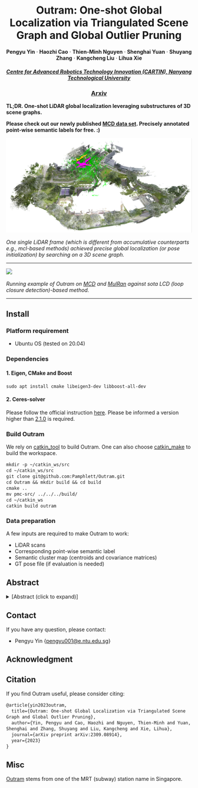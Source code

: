 <p align="center">

  <h1 align="center">Outram: One-shot Global Localization via Triangulated Scene Graph and Global Outlier Pruning</h1>

  <!-- <p align="center">
    <a href="https://github.com/PRBonn/PIN_SLAM#run-pin-slam"><img src="https://img.shields.io/badge/python-3670A0?style=flat-square&logo=python&logoColor=ffdd54" /></a>
    <a href="https://github.com/PRBonn/PIN_SLAM#installation"><img src="https://img.shields.io/badge/Linux-FCC624?logo=linux&logoColor=black" /></a>
    <a href="https://arxiv.org/pdf/2309.08914.pdf"><img src="https://img.shields.io/badge/Paper-pdf-<COLOR>.svg?style=flat-square" /></a>
    <a href="https://lbesson.mit-license.org/"><img src="https://img.shields.io/badge/License-MIT-blue.svg?style=flat-square" /></a>
  </p> -->
  
  <p align="center">
    <strong>Pengyu Yin</strong>
    ·
    <strong>Haozhi Cao</strong>
    ·
    <strong>Thien-Minh Nguyen</strong>
    ·
    <strong>Shenghai Yuan</strong>
    ·
    <strong>Shuyang Zhang</strong>
    ·
    <strong>Kangcheng Liu</strong>
    ·
    <strong>Lihua Xie</strong>
    
  </p>
  <h5 align="center"><a href = "https://www.ntu.edu.sg/cartin"><strong>Centre for Advanced Robotics Technology Innovation (CARTIN), Nanyang Technological University</strong></a></h5>
  <h3 align="center"><a href="https://arxiv.org/pdf/2309.08914.pdf">Arxiv</a></h3>
  <div align="center"></div>
</p>

**TL;DR. One-shot LiDAR global localization leveraging substructures of 3D scene graphs.**

**Please check out our newly published [MCD data set](https://mcdviral.github.io/). Precisely annotated point-wise semantic labels for free. :)**

![](./static/outram_teaser.png)

*One single LiDAR frame (which is different from accumulative counterparts e.g., mcl-based methods) achieved precise global localization (or pose initialization) by searching on a 3D scene graph.*

---

![](./static/ICRA24_1108_VI_i.gif)

*Running example of Outram on [MCD](https://mcdviral.github.io/) and [MulRan](https://sites.google.com/view/mulran-pr/dataset) against sota LCD (loop closure detection)-based method.* 

---

## Install

### Platform requirement
* Ubuntu OS (tested on 20.04)

### Dependencies

#### 1. Eigen, CMake and Boost
```
sudo apt install cmake libeigen3-dev libboost-all-dev
```

#### 2. Ceres-solver
Please follow the official instruction [here](http://ceres-solver.org/installation.html). Please be informed a version higher than [2.1.0](https://github.com/ceres-solver/ceres-solver/releases/tag/2.1.0) is required.

### Build Outram
We rely on [catkin_tool](https://catkin-tools.readthedocs.io/en/latest/) to build Outram. One can also choose [catkin_make](https://wiki.ros.org/catkin/commands/catkin_make) to build the workspace.
```
mkdir -p ~/catkin_ws/src
cd ~/catkin_ws/src
git clone git@github.com:Pamphlett/Outram.git
cd Outram && mkdir build && cd build
cmake ..
mv pmc-src/ ../../../build/
cd ~/catkin_ws
catkin build outram
``` 

### Data preparation
A few inputs are required to make Outram to work:
* LiDAR scans
* Corresponding point-wise semantic label
* Semantic cluster map (centroids and covariance matrices)
* GT pose file (if evaluation is needed)

## Abstract

<details>
  <summary>[Abstract (click to expand)]</summary>
One-shot LiDAR localization refers to the ability to estimate the robot pose from one single point cloud, which yields significant advantages in initialization and relocalization processes. 
In the point cloud domain, the topic has been extensively studied as a global descriptor retrieval (i.e., loop closure detection) and pose refinement (i.e., point cloud registration) problem both in isolation or combined. However, few have explicitly considered the relationship between candidate retrieval and correspondence generation in pose estimation, leaving them brittle to substructure ambiguities. 
To this end, we propose a hierarchical one-shot localization algorithm called Outram that leverages substructures of 3D scene graphs for locally consistent correspondence searching and global substructure-wise outlier pruning. Such a hierarchical process couples the feature retrieval and the correspondence extraction to resolve the substructure ambiguities by conducting a local-to-global consistency refinement. We demonstrate the capability of Outram in a variety of scenarios in multiple large-scale outdoor datasets.
</details>

## Contact
If you have any question, please contact:

- Pengyu Yin {[pengyu001@e.ntu.edu.sg]()}

## Acknowledgment

## Citation
If you find Outram useful, please consider citing:
```
@article{yin2023outram,
  title={Outram: One-shot Global Localization via Triangulated Scene Graph and Global Outlier Pruning},
  author={Yin, Pengyu and Cao, Haozhi and Nguyen, Thien-Minh and Yuan, Shenghai and Zhang, Shuyang and Liu, Kangcheng and Xie, Lihua},
  journal={arXiv preprint arXiv:2309.08914},
  year={2023}
}
```

## Misc
[Outram](https://en.wikipedia.org/wiki/Outram_Park_MRT_station) stems from one of the MRT (subway) station name in Singapore.